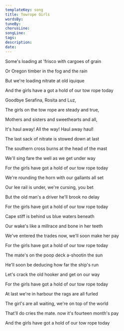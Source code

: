 ```yaml
---
templateKey: song
title: Towrope Girls  
wordsBy:
tuneBy:
chorusLine:
songLine:
tags:
description:
date:
---
```

Some\'s loading at \'frisco with cargoes of grain

Or Oregon timber in the fog and the rain

But we\'re loading nitrate at old iquique

And the girls have a got a hold of our tow rope today

Goodbye Serafina, Rosita and Luz,

The girls on the tow rope are steady and true,

Mothers and sisters and sweethearts and all,

It\'s haul away! All the way! Haul away haul!

The last sack of nitrate is stowed down at last

The southern cross burns at the head of the mast

We\'ll sing fare the well as we get under way

For the girls have got a hold of our tow rope today

We\'re rounding the horn with our gallants all set

Our lee rail is under, we\'re cursing, you bet

But the old man\'s a driver he\'ll brook no delay

For the girls have got a hold of our tow rope today

Cape stiff is behind us blue waters beneath

Our wake\'s like a millrace and bone in her teeth

We\'ve entered the trades now, we\'ll soon make her pay

For the girls have got a hold of our tow rope today

The mate\'s on the poop deck a-shootin the sun

He\'ll soon be deducing how far the ship\'s run

Let\'s crack the old hooker and get on our way

For the girls have got a hold of our tow rope today

At last we\'re in harbour the rags are all furled

The girl\'s are all waiting, we\'re on top of the world

That\'ll do cries the mate. now it\'s fourteen month\'s pay

And the girls have got a hold of our tow rope today
